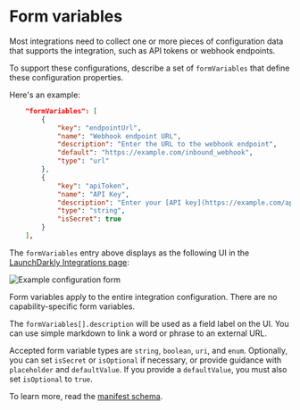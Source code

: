 # Form variables

Most integrations need to collect one or more pieces of configuration data
that supports the integration, such as API tokens or webhook endpoints.

To support these configurations, describe a set of
`formVariables` that define these configuration properties.

Here's an example:

```json
    "formVariables": [
        {
            "key": "endpointUrl",
            "name": "Webhook endpoint URL",
            "description": "Enter the URL to the webhook endpoint",
            "default": "https://example.com/inbound_webhook",
            "type": "url"
        },
        {
            "key": "apiToken",
            "name": "API Key",
            "description": "Enter your [API key](https://example.com/api) here",
            "type": "string",
            "isSecret": true
        }
    ],
```

The `formVariables` entry above displays as the following UI in the [LaunchDarkly Integrations
page](https://app.launchdarkly.com/default/integrations):

![Example configuration
form](https://gist.githubusercontent.com/rmanalan/447b78a8c00a46c8638cca834c3009a3/raw/810d8941f29c0306021a973bd6cf10c42bdea03b/goaltender-config-ui.png)

Form variables apply to the entire integration configuration. There are no capability-specific form variables.

The `formVariables[].description` will be used as a field label on the UI. You
can use simple markdown to link a word or phrase to an external URL.

Accepted form variable types are `string`, `boolean`, `uri`, and `enum`.
Optionally, you can set `isSecret` or `isOptional` if necessary, or provide guidance with `placeholder` and `defaultValue`. If you provide a `defaultValue`, you must also set `isOptional` to `true`.

To learn more, read the [manifest schema](../manifest.schema.json).
